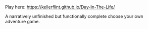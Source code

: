 Play here: https://kellerflint.github.io/Day-In-The-Life/

A narratively unfinished but functionally complete choose your own adventure game.